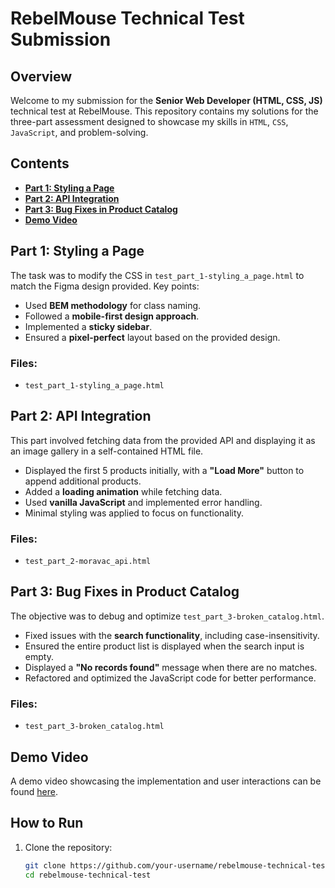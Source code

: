 # RebelMouse Technical Test Submission

## Overview
Welcome to my submission for the **Senior Web Developer (HTML, CSS, JS)** technical test at RebelMouse. This repository contains my solutions for the three-part assessment designed to showcase my skills in `HTML`, `CSS`, `JavaScript`, and problem-solving.

## Contents
- **[Part 1: Styling a Page](#part-1-styling-a-page)**
- **[Part 2: API Integration](#part-2-api-integration)**
- **[Part 3: Bug Fixes in Product Catalog](#part-3-bug-fixes-in-product-catalog)**
- **[Demo Video](#demo-video)**

## Part 1: Styling a Page
The task was to modify the CSS in `test_part_1-styling_a_page.html` to match the Figma design provided. Key points:

- Used **BEM methodology** for class naming.
- Followed a **mobile-first design approach**.
- Implemented a **sticky sidebar**.
- Ensured a **pixel-perfect** layout based on the provided design.

### Files:
- `test_part_1-styling_a_page.html`

## Part 2: API Integration
This part involved fetching data from the provided API and displaying it as an image gallery in a self-contained HTML file.

- Displayed the first 5 products initially, with a **"Load More"** button to append additional products.
- Added a **loading animation** while fetching data.
- Used **vanilla JavaScript** and implemented error handling.
- Minimal styling was applied to focus on functionality.

### Files:
- `test_part_2-moravac_api.html`

## Part 3: Bug Fixes in Product Catalog
The objective was to debug and optimize `test_part_3-broken_catalog.html`.

- Fixed issues with the **search functionality**, including case-insensitivity.
- Ensured the entire product list is displayed when the search input is empty.
- Displayed a **"No records found"** message when there are no matches.
- Refactored and optimized the JavaScript code for better performance.

### Files:
- `test_part_3-broken_catalog.html`

## Demo Video
A demo video showcasing the implementation and user interactions can be found [here](https://www.youtube.com/watch?v=vSInTuAszfY&ab_channel=RodolfoAndino).

## How to Run
1. Clone the repository:
   ```bash
   git clone https://github.com/your-username/rebelmouse-technical-test.git
   cd rebelmouse-technical-test
